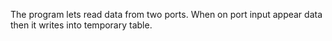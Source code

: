 The program lets read data from two ports. When on port input appear data then it writes into temporary table. 